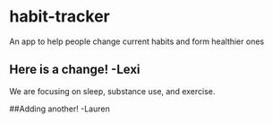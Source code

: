 # habit-tracker
An app to help people change current habits and form healthier ones

## Here is a change! -Lexi

We are focusing on sleep, substance use, and exercise. 

##Adding another! -Lauren 
